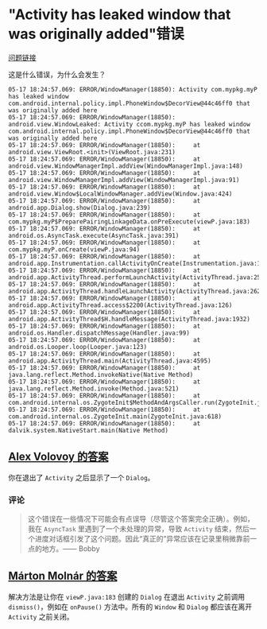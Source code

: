 # "Activity has leaked window that was originally added"错误

[问题链接](http://stackoverflow.com/questions/2850573/activity-has-leaked-window-that-was-originally-added)

这是什么错误，为什么会发生？

```
05-17 18:24:57.069: ERROR/WindowManager(18850): Activity com.mypkg.myP has leaked window com.android.internal.policy.impl.PhoneWindow$DecorView@44c46ff0 that was originally added here
05-17 18:24:57.069: ERROR/WindowManager(18850): android.view.WindowLeaked: Activity ccom.mypkg.myP has leaked window com.android.internal.policy.impl.PhoneWindow$DecorView@44c46ff0 that was originally added here
05-17 18:24:57.069: ERROR/WindowManager(18850):     at android.view.ViewRoot.<init>(ViewRoot.java:231)
05-17 18:24:57.069: ERROR/WindowManager(18850):     at android.view.WindowManagerImpl.addView(WindowManagerImpl.java:148)
05-17 18:24:57.069: ERROR/WindowManager(18850):     at android.view.WindowManagerImpl.addView(WindowManagerImpl.java:91)
05-17 18:24:57.069: ERROR/WindowManager(18850):     at android.view.Window$LocalWindowManager.addView(Window.java:424)
05-17 18:24:57.069: ERROR/WindowManager(18850):     at android.app.Dialog.show(Dialog.java:239)
05-17 18:24:57.069: ERROR/WindowManager(18850):     at com.mypkg.myP$PreparePairingLinkageData.onPreExecute(viewP.java:183)
05-17 18:24:57.069: ERROR/WindowManager(18850):     at android.os.AsyncTask.execute(AsyncTask.java:391)
05-17 18:24:57.069: ERROR/WindowManager(18850):     at com.mypkg.myP.onCreate(viewP.java:94)
05-17 18:24:57.069: ERROR/WindowManager(18850):     at android.app.Instrumentation.callActivityOnCreate(Instrumentation.java:1047)
05-17 18:24:57.069: ERROR/WindowManager(18850):     at android.app.ActivityThread.performLaunchActivity(ActivityThread.java:2544)
05-17 18:24:57.069: ERROR/WindowManager(18850):     at android.app.ActivityThread.handleLaunchActivity(ActivityThread.java:2621)
05-17 18:24:57.069: ERROR/WindowManager(18850):     at android.app.ActivityThread.access$2200(ActivityThread.java:126)
05-17 18:24:57.069: ERROR/WindowManager(18850):     at android.app.ActivityThread$H.handleMessage(ActivityThread.java:1932)
05-17 18:24:57.069: ERROR/WindowManager(18850):     at android.os.Handler.dispatchMessage(Handler.java:99)
05-17 18:24:57.069: ERROR/WindowManager(18850):     at android.os.Looper.loop(Looper.java:123)
05-17 18:24:57.069: ERROR/WindowManager(18850):     at android.app.ActivityThread.main(ActivityThread.java:4595)
05-17 18:24:57.069: ERROR/WindowManager(18850):     at java.lang.reflect.Method.invokeNative(Native Method)
05-17 18:24:57.069: ERROR/WindowManager(18850):     at java.lang.reflect.Method.invoke(Method.java:521)
05-17 18:24:57.069: ERROR/WindowManager(18850):     at com.android.internal.os.ZygoteInit$MethodAndArgsCaller.run(ZygoteInit.java:860)
05-17 18:24:57.069: ERROR/WindowManager(18850):     at com.android.internal.os.ZygoteInit.main(ZygoteInit.java:618)
05-17 18:24:57.069: ERROR/WindowManager(18850):     at dalvik.system.NativeStart.main(Native Method)
```

## [Alex Volovoy 的答案](http://stackoverflow.com/a/2850597/5152089)

你在退出了 `Activity` 之后显示了一个 `Dialog`。

### 评论

> 这个错误在一些情况下可能会有点误导（尽管这个答案完全正确）。例如，我在 `AsyncTask` 里遇到了一个未处理的异常，导致 `Activity` 结束，然后一个进度对话框引发了这个问题。因此“真正的”异常应该在记录里稍微靠前一点的地方。—— Bobby

## [Márton Molnár 的答案](http://stackoverflow.com/a/2851833/5152089)

解决方法是让你在 `viewP.java:183` 创建的 `Dialog` 在退出 `Activity` 之前调用 `dismiss()`，例如在 `onPause()` 方法中。所有的 `Window` 和 `Dialog` 都应该在离开 `Activity` 之前关闭。
